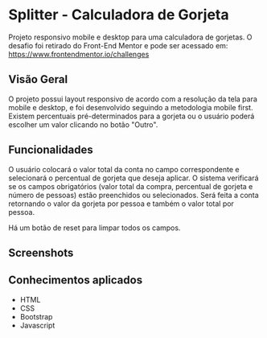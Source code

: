 # Splitter - Calculadora de Gorjeta

Projeto responsivo mobile e desktop para uma calculadora de gorjetas. 
O desafio foi retirado do Front-End Mentor e pode ser acessado em: https://www.frontendmentor.io/challenges

## Visão Geral

O projeto possui layout responsivo de acordo com a resolução da tela para mobile e desktop, e foi desenvolvido seguindo a metodologia mobile first.
Existem percentuais pré-determinados para a gorjeta ou o usuário poderá escolher um valor clicando no botão "Outro".

## Funcionalidades

O usuário colocará o valor total da conta no campo correspondente e selecionará o percentual de gorjeta que deseja aplicar.
O sistema verificará se os campos obrigatórios (valor total da compra, percentual de gorjeta e número de pessoas) estão preenchidos ou selecionados.
Será feita a conta retornando o valor da gorjeta por pessoa e também o valor total por pessoa.

Há um botão de reset para limpar todos os campos.

## Screenshots

## Conhecimentos aplicados

- HTML
- CSS
- Bootstrap
- Javascript
